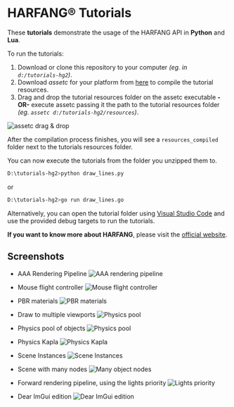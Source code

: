 # HARFANG® Tutorials

These **tutorials** demonstrate the usage of the HARFANG API in **Python** and **Lua**.

To run the tutorials:

1. Download or clone this repository to your computer _(eg. in `d:/tutorials-hg2`)_.
2. Download _assetc_ for your platform from [here](https://harfang3d.com/releases) to compile the tutorial resources.
3. Drag and drop the tutorial resources folder on the assetc executable **-OR-** execute assetc passing it the path to the tutorial resources folder _(eg. `assetc d:/tutorials-hg2/resources`)_.

![assetc drag & drop](https://github.com/harfang3d/image-storage/raw/main/tutorials/assetc.gif)

After the compilation process finishes, you will see a `resources_compiled` folder next to the tutorials resources folder.

You can now execute the tutorials from the folder you unzipped them to.

```bash
D:\tutorials-hg2>python draw_lines.py
```
or
```bash
D:\tutorials-hg2>go run draw_lines.go
```

Alternatively, you can open the tutorial folder using [Visual Studio Code](https://code.visualstudio.com/) and use the provided debug targets to run the tutorials.

**If you want to know more about HARFANG**, please visit the [official website](https://www.harfang3d.com).

## Screenshots
* AAA Rendering Pipeline
![AAA rendering pipeline](screenshots/aaa.png)

* Mouse flight controller
![Mouse flight controller](screenshots/game_mouse_flight.png)

* PBR materials
![PBR materials](screenshots/scene_pbr.png)

* Draw to multiple viewports
![Physics pool](screenshots/scene_draw_to_multiple_viewports.png)

* Physics pool of objects
![Physics pool](screenshots/physics_pool_of_objects.png)

* Physics Kapla
![Physics Kapla](screenshots/physics_kapla.png)

* Scene Instances
![Scene Instances](screenshots/scene_instances.png)

* Scene with many nodes
![Many object nodes](screenshots/scene_many_nodes.png)

* Forward rendering pipeline, using the lights priority
![Lights priority](screenshots/scene_light_priority.png)

* Dear ImGui edition
![Dear ImGui edition](screenshots/imgui_edit.png)
